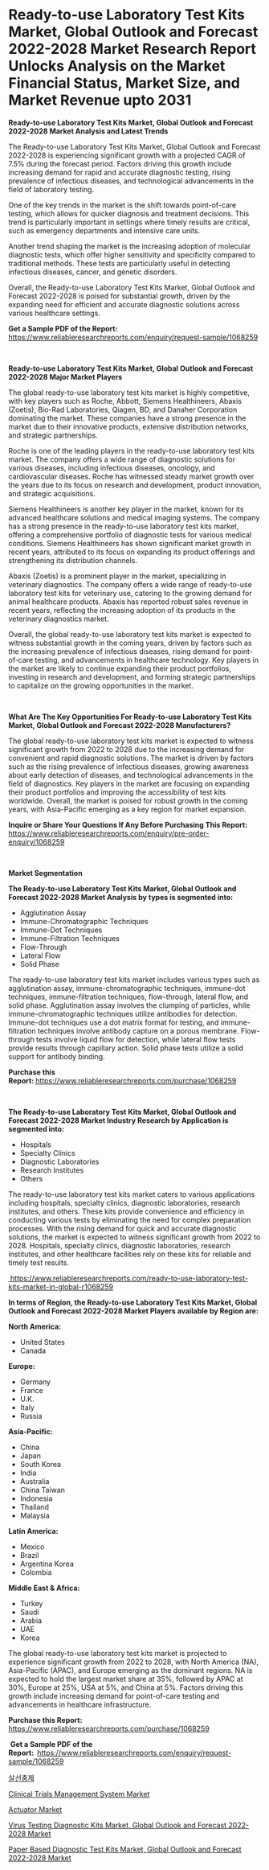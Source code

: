 <p><h1>Ready-to-use Laboratory Test Kits Market, Global Outlook and Forecast 2022-2028 Market Research Report Unlocks Analysis on the Market Financial Status, Market Size, and Market Revenue upto 2031</h1></p><p><strong>Ready-to-use Laboratory Test Kits Market, Global Outlook and Forecast 2022-2028 Market Analysis and Latest Trends</strong></p>
<p><p>The Ready-to-use Laboratory Test Kits Market, Global Outlook and Forecast 2022-2028 is experiencing significant growth with a projected CAGR of 7.5% during the forecast period. Factors driving this growth include increasing demand for rapid and accurate diagnostic testing, rising prevalence of infectious diseases, and technological advancements in the field of laboratory testing.</p><p>One of the key trends in the market is the shift towards point-of-care testing, which allows for quicker diagnosis and treatment decisions. This trend is particularly important in settings where timely results are critical, such as emergency departments and intensive care units.</p><p>Another trend shaping the market is the increasing adoption of molecular diagnostic tests, which offer higher sensitivity and specificity compared to traditional methods. These tests are particularly useful in detecting infectious diseases, cancer, and genetic disorders.</p><p>Overall, the Ready-to-use Laboratory Test Kits Market, Global Outlook and Forecast 2022-2028 is poised for substantial growth, driven by the expanding need for efficient and accurate diagnostic solutions across various healthcare settings.</p></p>
<p><strong>Get a Sample PDF of the Report:&nbsp;</strong> <a href="https://www.reliableresearchreports.com/enquiry/request-sample/1068259">https://www.reliableresearchreports.com/enquiry/request-sample/1068259</a></p>
<p>&nbsp;</p>
<p><strong>Ready-to-use Laboratory Test Kits Market, Global Outlook and Forecast 2022-2028 Major Market Players</strong></p>
<p><p>The global ready-to-use laboratory test kits market is highly competitive, with key players such as Roche, Abbott, Siemens Healthineers, Abaxis (Zoetis), Bio-Rad Laboratories, Qiagen, BD, and Danaher Corporation dominating the market. These companies have a strong presence in the market due to their innovative products, extensive distribution networks, and strategic partnerships.</p><p>Roche is one of the leading players in the ready-to-use laboratory test kits market. The company offers a wide range of diagnostic solutions for various diseases, including infectious diseases, oncology, and cardiovascular diseases. Roche has witnessed steady market growth over the years due to its focus on research and development, product innovation, and strategic acquisitions.</p><p>Siemens Healthineers is another key player in the market, known for its advanced healthcare solutions and medical imaging systems. The company has a strong presence in the ready-to-use laboratory test kits market, offering a comprehensive portfolio of diagnostic tests for various medical conditions. Siemens Healthineers has shown significant market growth in recent years, attributed to its focus on expanding its product offerings and strengthening its distribution channels.</p><p>Abaxis (Zoetis) is a prominent player in the market, specializing in veterinary diagnostics. The company offers a wide range of ready-to-use laboratory test kits for veterinary use, catering to the growing demand for animal healthcare products. Abaxis has reported robust sales revenue in recent years, reflecting the increasing adoption of its products in the veterinary diagnostics market.</p><p>Overall, the global ready-to-use laboratory test kits market is expected to witness substantial growth in the coming years, driven by factors such as the increasing prevalence of infectious diseases, rising demand for point-of-care testing, and advancements in healthcare technology. Key players in the market are likely to continue expanding their product portfolios, investing in research and development, and forming strategic partnerships to capitalize on the growing opportunities in the market.</p></p>
<p>&nbsp;</p>
<p><strong>What Are The Key Opportunities For Ready-to-use Laboratory Test Kits Market, Global Outlook and Forecast 2022-2028 Manufacturers?</strong></p>
<p><p>The global ready-to-use laboratory test kits market is expected to witness significant growth from 2022 to 2028 due to the increasing demand for convenient and rapid diagnostic solutions. The market is driven by factors such as the rising prevalence of infectious diseases, growing awareness about early detection of diseases, and technological advancements in the field of diagnostics. Key players in the market are focusing on expanding their product portfolios and improving the accessibility of test kits worldwide. Overall, the market is poised for robust growth in the coming years, with Asia-Pacific emerging as a key region for market expansion.</p></p>
<p><strong>Inquire or Share Your Questions If Any Before Purchasing This Report:</strong> <a href="https://www.reliableresearchreports.com/enquiry/pre-order-enquiry/1068259">https://www.reliableresearchreports.com/enquiry/pre-order-enquiry/1068259</a></p>
<p>&nbsp;</p>
<p><strong>Market Segmentation</strong></p>
<p><strong>The Ready-to-use Laboratory Test Kits Market, Global Outlook and Forecast 2022-2028 Market Analysis by types is segmented into:</strong></p>
<p><ul><li>Agglutination Assay</li><li>Immune-Chromatographic Techniques</li><li>Immune-Dot Techniques</li><li>Immune-Filtration Techniques</li><li>Flow-Through</li><li>Lateral Flow</li><li>Solid Phase</li></ul></p>
<p><p>The ready-to-use laboratory test kits market includes various types such as agglutination assay, immune-chromatographic techniques, immune-dot techniques, immune-filtration techniques, flow-through, lateral flow, and solid phase. Agglutination assay involves the clumping of particles, while immune-chromatographic techniques utilize antibodies for detection. Immune-dot techniques use a dot matrix format for testing, and immune-filtration techniques involve antibody capture on a porous membrane. Flow-through tests involve liquid flow for detection, while lateral flow tests provide results through capillary action. Solid phase tests utilize a solid support for antibody binding.</p></p>
<p><strong>Purchase this Report:&nbsp;</strong><a href="https://www.reliableresearchreports.com/purchase/1068259">https://www.reliableresearchreports.com/purchase/1068259</a></p>
<p>&nbsp;</p>
<p><strong>The Ready-to-use Laboratory Test Kits Market, Global Outlook and Forecast 2022-2028 Market Industry Research by Application is segmented into:</strong></p>
<p><ul><li>Hospitals</li><li>Specialty Clinics</li><li>Diagnostic Laboratories</li><li>Research Institutes</li><li>Others</li></ul></p>
<p><p>The ready-to-use laboratory test kits market caters to various applications including hospitals, specialty clinics, diagnostic laboratories, research institutes, and others. These kits provide convenience and efficiency in conducting various tests by eliminating the need for complex preparation processes. With the rising demand for quick and accurate diagnostic solutions, the market is expected to witness significant growth from 2022 to 2028. Hospitals, specialty clinics, diagnostic laboratories, research institutes, and other healthcare facilities rely on these kits for reliable and timely test results.</p></p>
<p><a href="https://www.reliableresearchreports.com/ready-to-use-laboratory-test-kits-market-in-global-r1068259">&nbsp;https://www.reliableresearchreports.com/ready-to-use-laboratory-test-kits-market-in-global-r1068259</a></p>
<p><strong>In terms of Region, the Ready-to-use Laboratory Test Kits Market, Global Outlook and Forecast 2022-2028 Market Players available by Region are:</strong></p>
<p>
    <p> <strong> North America: </strong>
        <ul>
            <li>United States</li>
            <li>Canada</li>
        </ul>
        </p> 
    <p> <strong> Europe: </strong>
        <ul>
            <li>Germany</li>
            <li>France</li>
            <li>U.K.</li>
            <li>Italy</li>
            <li>Russia</li>
        </ul>
        </p> 
    <p> <strong> Asia-Pacific: </strong>
        <ul>
            <li>China</li>
            <li>Japan</li>
            <li>South Korea</li>
            <li>India</li>
            <li>Australia</li>
            <li>China Taiwan</li>
            <li>Indonesia</li>
            <li>Thailand</li>
            <li>Malaysia</li>
        </ul>
        </p> 
    <p> <strong> Latin America: </strong>
        <ul>
            <li>Mexico</li>
            <li>Brazil</li>
            <li>Argentina Korea</li>
            <li>Colombia</li>
        </ul>
        </p> 
    <p> <strong> Middle East & Africa: </strong>
        <ul>
            <li>Turkey</li>
            <li>Saudi</li>
            <li>Arabia</li>
            <li>UAE</li>
            <li>Korea</li>
        </ul>
    </p>
    </p>
<p><p>The global ready-to-use laboratory test kits market is projected to experience significant growth from 2022 to 2028, with North America (NA), Asia-Pacific (APAC), and Europe emerging as the dominant regions. NA is expected to hold the largest market share at 35%, followed by APAC at 30%, Europe at 25%, USA at 5%, and China at 5%. Factors driving this growth include increasing demand for point-of-care testing and advancements in healthcare infrastructure.</p></p>
<p><strong>Purchase this Report: </strong><a href="https://www.reliableresearchreports.com/purchase/1068259">https://www.reliableresearchreports.com/purchase/1068259</a></p>
<p>&nbsp;<strong>Get a Sample PDF of the Report:&nbsp;&nbsp;</strong><a href="https://www.reliableresearchreports.com/enquiry/request-sample/1068259">https://www.reliableresearchreports.com/enquiry/request-sample/1068259</a></p>
<p><strong></strong></p>
<p><p><a href="https://github.com/TitusBoyer1/Market-Research-Report-List-1/blob/main/129476178885.md">살선충제</a></p><p><a href="https://www.linkedin.com/pulse/clinical-trials-management-system-market-insight-trends-growth-9fobc">Clinical Trials Management System Market</a></p><p><a href="https://www.linkedin.com/pulse/actuator-market-size-outlook-forecast-2024-2031-jumoresearch-xkluf">Actuator Market</a></p><p><a href="https://github.com/yemakinde/Market-Research-Report-List-2/blob/main/virus-testing-diagnostic-kits-market-global-outlook-and-forecast-2022-2028-market.md">Virus Testing Diagnostic Kits Market, Global Outlook and Forecast 2022-2028 Market</a></p><p><a href="https://github.com/Alonsoolds3wq1d81czn8rbol/Market-Research-Report-List-2/blob/main/paper-based-diagnostic-test-kits-market-global-outlook-and-forecast-2022-2028-market.md">Paper Based Diagnostic Test Kits Market, Global Outlook and Forecast 2022-2028 Market</a></p></p>